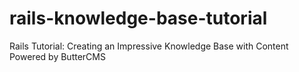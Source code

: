 # rails-knowledge-base-tutorial
Rails Tutorial: Creating an Impressive Knowledge Base with Content Powered by ButterCMS
